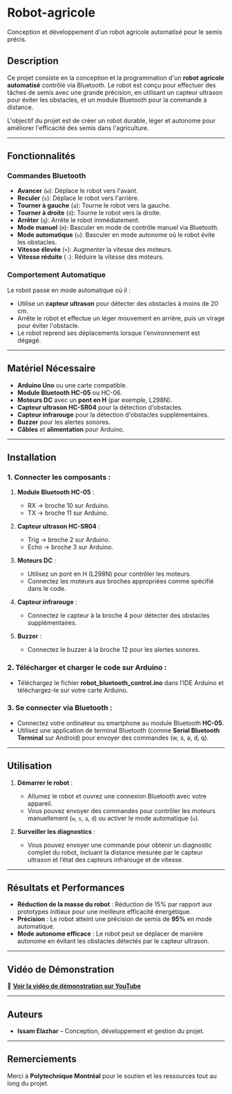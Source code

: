 # Robot-agricole
Conception et développement d'un robot agricole automatisé pour le semis précis.

## Description
Ce projet consiste en la conception et la programmation d'un **robot agricole automatisé** contrôlé via Bluetooth. Le robot est conçu pour effectuer des tâches de semis avec une grande précision, en utilisant un capteur ultrason pour éviter les obstacles, et un module Bluetooth pour la commande à distance.

L'objectif du projet est de créer un robot durable, léger et autonome pour améliorer l'efficacité des semis dans l'agriculture.

---

## Fonctionnalités

### Commandes Bluetooth
- **Avancer** (`w`): Déplace le robot vers l'avant.
- **Reculer** (`s`): Déplace le robot vers l'arrière.
- **Tourner à gauche** (`a`): Tourne le robot vers la gauche.
- **Tourner à droite** (`d`): Tourne le robot vers la droite.
- **Arrêter** (`q`): Arrête le robot immédiatement.
- **Mode manuel** (`m`): Basculer en mode de contrôle manuel via Bluetooth.
- **Mode automatique** (`u`): Basculer en mode autonome où le robot évite les obstacles.
- **Vitesse élevée** (`+`): Augmenter la vitesse des moteurs.
- **Vitesse réduite** (`-`): Réduire la vitesse des moteurs.

### Comportement Automatique
Le robot passe en mode automatique où il :
- Utilise un **capteur ultrason** pour détecter des obstacles à moins de 20 cm.
- Arrête le robot et effectue un léger mouvement en arrière, puis un virage pour éviter l'obstacle.
- Le robot reprend ses déplacements lorsque l'environnement est dégagé.

---

## Matériel Nécessaire

- **Arduino Uno** ou une carte compatible.
- **Module Bluetooth HC-05** ou HC-06.
- **Moteurs DC** avec un **pont en H** (par exemple, L298N).
- **Capteur ultrason HC-SR04** pour la détection d'obstacles.
- **Capteur infrarouge** pour la détection d'obstacles supplémentaires.
- **Buzzer** pour les alertes sonores.
- **Câbles** et **alimentation** pour Arduino.

---

## Installation

### 1. Connecter les composants :
1. **Module Bluetooth HC-05** :
   - RX → broche 10 sur Arduino.
   - TX → broche 11 sur Arduino.

2. **Capteur ultrason HC-SR04** :
   - Trig → broche 2 sur Arduino.
   - Echo → broche 3 sur Arduino.

3. **Moteurs DC** :
   - Utilisez un pont en H (L298N) pour contrôler les moteurs.
   - Connectez les moteurs aux broches appropriées comme spécifié dans le code.

4. **Capteur infrarouge** :
   - Connectez le capteur à la broche 4 pour détecter des obstacles supplémentaires.

5. **Buzzer** :
   - Connectez le buzzer à la broche 12 pour les alertes sonores.

### 2. Télécharger et charger le code sur Arduino :
- Téléchargez le fichier **robot_bluetooth_control.ino** dans l’IDE Arduino et téléchargez-le sur votre carte Arduino.

### 3. Se connecter via Bluetooth :
- Connectez votre ordinateur ou smartphone au module Bluetooth **HC-05**.
- Utilisez une application de terminal Bluetooth (comme **Serial Bluetooth Terminal** sur Android) pour envoyer des commandes (w, s, a, d, q).

---

## Utilisation

1. **Démarrer le robot** :
   - Allumez le robot et ouvrez une connexion Bluetooth avec votre appareil.
   - Vous pouvez envoyer des commandes pour contrôler les moteurs manuellement (`w`, `s`, `a`, `d`) ou activer le mode automatique (`u`).

2. **Surveiller les diagnostics** :
   - Vous pouvez envoyer une commande pour obtenir un diagnostic complet du robot, incluant la distance mesurée par le capteur ultrason et l’état des capteurs infrarouge et de vitesse.

---

## Résultats et Performances

- **Réduction de la masse du robot** : Réduction de 15% par rapport aux prototypes initiaux pour une meilleure efficacité énergétique.
- **Précision** : Le robot atteint une précision de semis de **95%** en mode automatique.
- **Mode autonome efficace** : Le robot peut se déplacer de manière autonome en évitant les obstacles détectés par le capteur ultrason.

---

## Vidéo de Démonstration

🎥 **[Voir la vidéo de démonstration sur YouTube](https://youtu.be/-gz4ryi8BaI)**

---
## Auteurs

- **Issam Elazhar** – Conception, développement et gestion du projet.

---
## Remerciements

Merci à **Polytechnique Montréal** pour le soutien et les ressources tout au long du projet.

